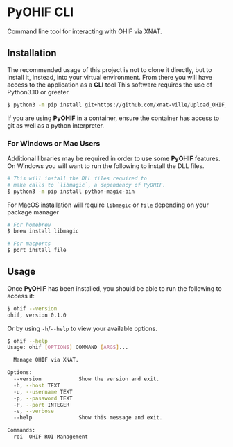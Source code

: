 # PyOHIF CLI #

Command line tool for interacting with OHIF via XNAT.

## Installation ##
The recommended usage of this project is not to clone it directly, but
to install it, instead, into your virtual environment. From there you
will have access to the application as a **CLI** tool
This software requires the use of Python3.10 or greater.

```bash
$ python3 -m pip install git+https://github.com/xnat-ville/Upload_OHIF_ROI.git
```

If you are using **PyOHIF** in a container, ensure the container has
access to git as well as a python interpreter.

### For Windows or Mac Users ###
Additional libraries may be required in order to use some **PyOHIF**
features. On Windows you will want to run the following to install the
DLL files.

```bash
# This will install the DLL files required to
# make calls to `libmagic`, a dependency of PyOHIF.
$ python3 -m pip install python-magic-bin
```

For MacOS installation will require `libmagic` or `file` depending on
your package manager
```zsh
# For homebrew
$ brew install libmagic

# For macports
$ port install file
```

## Usage ##
Once **PyOHIF** has been installed, you should be able to run the
following to access it:

```bash
$ ohif --version
ohif, version 0.1.0
```

Or by using `-h`/`--help` to view your available options.

```bash
$ ohif --help
Usage: ohif [OPTIONS] COMMAND [ARGS]...

  Manage OHIF via XNAT.

Options:
  --version            Show the version and exit.
  -h, --host TEXT
  -u, --username TEXT
  -p, --password TEXT
  -P, --port INTEGER
  -v, --verbose
  --help               Show this message and exit.

Commands:
  roi  OHIF ROI Management
```

